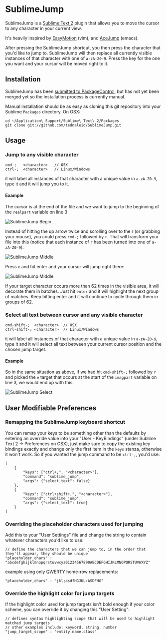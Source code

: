 # SublimeJump

SublimeJump is a [Sublime Text 2](http://www.sublimetext.com/2) plugin that allows you to move the cursor to any character in your current view.

It's heavily inspired by [EasyMotion](http://www.vim.org/scripts/script.php?script_id=3526) (vim), and [AceJump](http://www.emacswiki.org/emacs/AceJump) (emacs).

After pressing the SublimeJump shortcut, you then press the character that you'd like to jump to.  SublimeJump will then replace all currently visible instances of that character with one of `a-zA-Z0-9`.  Press the key for the one you want and your cursor will be moved right to it. 

## Installation

SublimeJump has been [submitted to PackageControl](https://github.com/wbond/package_control_channel/pull/929), but has not yet been merged yet so the installation process is currently manual.

Manual installation should be as easy as cloning this git repository into your Sublime `Packages` directory.  On OSX:

    cd ~/Application\ Support/Sublime\ Text\ 2/Packages
    git clone git://github.com/tednaleid/SublimeJump.git

## Usage

### Jump to any visible character

    cmd-;   <character>   // OSX
    ctrl-;  <character>   // Linux/Windows
    
it will label all instances of that character with a unique value in `a-zA-Z0-9`, type it and it will jump you to it.

#### Example

The cursor is at the end of the file and we want to jump to the beginning of the `realpart` variable on line 3

![SublimeJump Begin](https://raw.github.com/tednaleid/SublimeJump/add_images/images/sublimejump_begin.png)

Instead of hitting the up arrow twice and scrolling over to the r (or grabbing your mouse), you could press `cmd-;` followed by `r`.  That will transform your file into this (notice that each instance of `r` has been turned into one of `a-zA-Z0-9`):

![SublimeJump Middle](https://raw.github.com/tednaleid/SublimeJump/add_images/images/sublimejump_middle.png)

Press `e` and hit enter and your cursor will jump right there:

![SublimeJump Middle](https://raw.github.com/tednaleid/SublimeJump/add_images/images/sublimejump_end.png)

If your target character occurs more than 62 times in the visible area, it will decorate them in batches.  Just hit `enter` and it will highlight the next group of matches.  Keep hitting enter and it will continue to cycle through them in groups of 62.

### Select all text between cursor and any visible character

    cmd-shift-;  <character>  // OSX
    ctrl-shift-; <character>  // Linux/Windows

it will label all instances of that character with a unique value in `a-zA-Z0-9`, type it and it will select all text between your current cursor position and the chosen jump target.

#### Example

So in the same situation as above, if we had hit `cmd-shift-;` followed by `r` and picked the `e` target that occurs at the start of the `imagpart` variable on line 3, we would end up with this:

![SublimeJump Select](https://raw.github.com/tednaleid/SublimeJump/add_images/images/sublimejump_select.png)


## User Modifiable Preferences

### Remapping the SublimeJump keyboard shortcut

You can remap your keys to be something other than the defaults by entering an override value into your "User - KeyBindings" (under Sublime Text 2 -> Preferences on OSX), just make sure to copy the existing key bindings exactly and change only the first item in the `keys` stanza, otherwise it won't work.  So if you wanted the jump command to be `ctrl-,`, you'd use:


    [
        { 
            "keys": ["ctrl+,", "<character>"], 
            "command": "sublime_jump",
            "args": {"select_text": false} 
        },
        { 
            "keys": ["ctrl+shift+,", "<character>"], 
            "command": "sublime_jump",
            "args": {"select_text": true} 
        }
    ]


### Overriding the placeholder characters used for jumping

Add this to your "User Settings" file and change the string to contain whatever characters you'd like to use:

    // define the characters that we can jump to, in the order that they'll appear, they should be unique
    "placeholder_chars" : "abcdefghijklmnopqrstuvwxyz01234567890ABCDEFGHIJKLMNOPQRSTUVWXYZ"
    
example using only QWERTY home-row replacements:

    "placeholder_chars" : "jkl;asdfHGJKL:ASDFHG"

### Override the highlight color for jump targets
    
If the highlight color used for jump targets isn't bold enough if your color scheme, you can override it by changing this "User Setting":

    // defines syntax highlighting scope that will be used to highlight matched jump targets
    // other examples include: keyword, string, number
    "jump_target_scope" : "entity.name.class"

